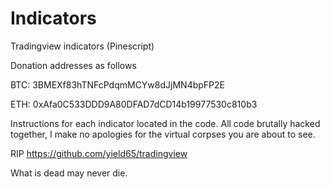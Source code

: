 # Indicators
Tradingview indicators (Pinescript)

Donation addresses as follows

BTC: 3BMEXf83hTNFcPdqmMCYw8dJjMN4bpFP2E

ETH: 0xAfa0C533DDD9A80DFAD7dCD14b19977530c810b3

Instructions for each indicator located in the code. All code brutally hacked together, I make no apologies for the virtual corpses you are about to see.

RIP https://github.com/yield65/tradingview

What is dead may never die.
